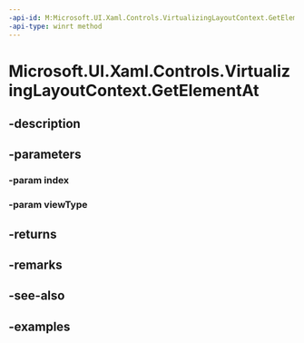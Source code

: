 ```yaml
---
-api-id: M:Microsoft.UI.Xaml.Controls.VirtualizingLayoutContext.GetElementAt(System.Int32,System.String)
-api-type: winrt method
---
```


<!-- Method syntax.
public UIElement VirtualizingLayoutContext.GetElementAt(Int32 index, String viewType)
-->

# Microsoft.UI.Xaml.Controls.VirtualizingLayoutContext.GetElementAt

## -description

## -parameters
### -param index

### -param viewType

## -returns

## -remarks

## -see-also

## -examples

